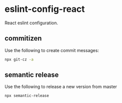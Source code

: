 # eslint-config-react
React eslint configuration.


## commitizen

Use the following to create commit messages:

```bash
npx git-cz -a
```


## semantic release

Use the following to release a new version from master

```bash
npx semantic-release
```
